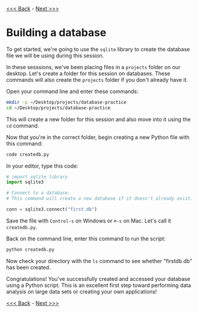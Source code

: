 [<<< Back](0-dbintro.md) - [Next >>>](2-buildtable.md)

# Building a database

To get started, we're going to use the `sqlite` library to create the database file we will be using during this session.

In these sesssions, we've been placing files in a `projects` folder on our desktop. Let's create a folder for this session on databases. These commands will also create the `projects` folder if you don't already have it.

Open your command line and enter these commands:

```bash
mkdir -p ~/Desktop/projects/database-practice
cd ~/Desktop/projects/database-practice
```

This will create a new folder for this session and also move into it using the `cd` command.

Now that you're in the correct folder, begin creating a new Python file with this command:

```bash
code createdb.py
```

In your editor, type this code:

```python
# import sqlite library
import sqlite3

# Connect to a database. 
# This command will create a new database if it doesn't already exist.

conn = sqlite3.connect("first.db")
```

Save the file with `Control-s` on Windows or `⌘-s` on Mac. Let's call it  `createdb.py`.

Back on the command line, enter this command to run the script:

```bash
python createdb.py
```

Now check your directory with the `ls` command to see whether "firstdb.db" has been created.

Congratulations! You've successfully created and accessed your database using a Python script. This is an excellent first step toward performing data analysis on large data sets or creating your own applications!

[<<< Back](0-dbintro.md) - [Next >>>](2-buildtable.md)
